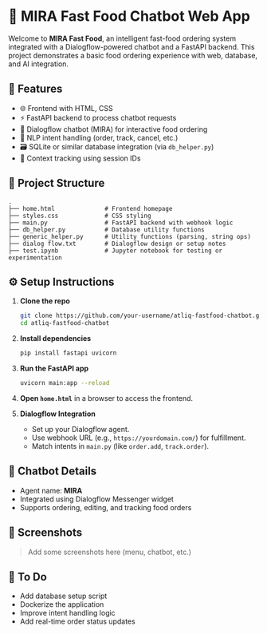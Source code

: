 
# 🍔 MIRA Fast Food Chatbot Web App

Welcome to **MIRA Fast Food**, an intelligent fast-food ordering system integrated with a Dialogflow-powered chatbot and a FastAPI backend. This project demonstrates a basic food ordering experience with web, database, and AI integration.

## 🚀 Features

* 🌐 Frontend with HTML, CSS
* ⚡ FastAPI backend to process chatbot requests
* 🤖 Dialogflow chatbot (MIRA) for interactive food ordering
* 🧠 NLP intent handling (order, track, cancel, etc.)
* 🗃️ SQLite or similar database integration (via `db_helper.py`)
* 🧩 Context tracking using session IDs

## 📁 Project Structure

```
.
├── home.html              # Frontend homepage
├── styles.css             # CSS styling
├── main.py                # FastAPI backend with webhook logic
├── db_helper.py           # Database utility functions
├── generic_helper.py      # Utility functions (parsing, string ops)
├── dialog flow.txt        # Dialogflow design or setup notes
├── test.ipynb             # Jupyter notebook for testing or experimentation
```

## ⚙️ Setup Instructions

1. **Clone the repo**

   ```bash
   git clone https://github.com/your-username/atliq-fastfood-chatbot.git
   cd atliq-fastfood-chatbot
   ```

2. **Install dependencies**

   ```bash
   pip install fastapi uvicorn
   ```

3. **Run the FastAPI app**

   ```bash
   uvicorn main:app --reload
   ```

4. **Open `home.html`** in a browser to access the frontend.

5. **Dialogflow Integration**

   * Set up your Dialogflow agent.
   * Use webhook URL (e.g., `https://yourdomain.com/`) for fulfillment.
   * Match intents in `main.py` (like `order.add`, `track.order`).

## 💬 Chatbot Details

* Agent name: **MIRA**
* Integrated using Dialogflow Messenger widget
* Supports ordering, editing, and tracking food orders

## 📸 Screenshots

> Add some screenshots here (menu, chatbot, etc.)

## 📌 To Do

* Add database setup script
* Dockerize the application
* Improve intent handling logic
* Add real-time order status updates

